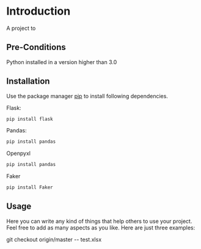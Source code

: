 # Introduction

A project to

## Pre-Conditions

Python installed in a version higher than 3.0

## Installation

Use the package manager [pip](https://pip.pypa.io/en/stable/) to install following dependencies.

Flask:
```bash
pip install flask
```
Pandas:
```bash
pip install pandas
```
Openpyxl
```bash
pip install pandas
```
Faker
```bash
pip install Faker
```

## Usage

Here you can write any kind of things that help others to use your project. Feel free to add as many aspects as you like. Here are just three examples:

git checkout origin/master -- test.xlsx
